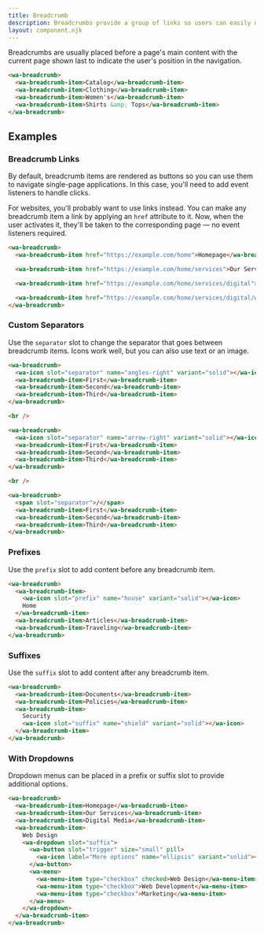 ```yaml
---
title: Breadcrumb
description: Breadcrumbs provide a group of links so users can easily navigate a website's hierarchy.
layout: component.njk
---
```


Breadcrumbs are usually placed before a page's main content with the current page shown last to indicate the user's position in the navigation.

```html {.example}
<wa-breadcrumb>
  <wa-breadcrumb-item>Catalog</wa-breadcrumb-item>
  <wa-breadcrumb-item>Clothing</wa-breadcrumb-item>
  <wa-breadcrumb-item>Women's</wa-breadcrumb-item>
  <wa-breadcrumb-item>Shirts &amp; Tops</wa-breadcrumb-item>
</wa-breadcrumb>
```

## Examples

### Breadcrumb Links

By default, breadcrumb items are rendered as buttons so you can use them to navigate single-page applications. In this case, you'll need to add event listeners to handle clicks.

For websites, you'll probably want to use links instead. You can make any breadcrumb item a link by applying an `href` attribute to it. Now, when the user activates it, they'll be taken to the corresponding page — no event listeners required.

```html {.example}
<wa-breadcrumb>
  <wa-breadcrumb-item href="https://example.com/home">Homepage</wa-breadcrumb-item>

  <wa-breadcrumb-item href="https://example.com/home/services">Our Services</wa-breadcrumb-item>

  <wa-breadcrumb-item href="https://example.com/home/services/digital">Digital Media</wa-breadcrumb-item>

  <wa-breadcrumb-item href="https://example.com/home/services/digital/web-design">Web Design</wa-breadcrumb-item>
</wa-breadcrumb>
```

### Custom Separators

Use the `separator` slot to change the separator that goes between breadcrumb items. Icons work well, but you can also use text or an image.

```html {.example}
<wa-breadcrumb>
  <wa-icon slot="separator" name="angles-right" variant="solid"></wa-icon>
  <wa-breadcrumb-item>First</wa-breadcrumb-item>
  <wa-breadcrumb-item>Second</wa-breadcrumb-item>
  <wa-breadcrumb-item>Third</wa-breadcrumb-item>
</wa-breadcrumb>

<br />

<wa-breadcrumb>
  <wa-icon slot="separator" name="arrow-right" variant="solid"></wa-icon>
  <wa-breadcrumb-item>First</wa-breadcrumb-item>
  <wa-breadcrumb-item>Second</wa-breadcrumb-item>
  <wa-breadcrumb-item>Third</wa-breadcrumb-item>
</wa-breadcrumb>

<br />

<wa-breadcrumb>
  <span slot="separator">/</span>
  <wa-breadcrumb-item>First</wa-breadcrumb-item>
  <wa-breadcrumb-item>Second</wa-breadcrumb-item>
  <wa-breadcrumb-item>Third</wa-breadcrumb-item>
</wa-breadcrumb>
```

### Prefixes

Use the `prefix` slot to add content before any breadcrumb item.

```html {.example}
<wa-breadcrumb>
  <wa-breadcrumb-item>
    <wa-icon slot="prefix" name="house" variant="solid"></wa-icon>
    Home
  </wa-breadcrumb-item>
  <wa-breadcrumb-item>Articles</wa-breadcrumb-item>
  <wa-breadcrumb-item>Traveling</wa-breadcrumb-item>
</wa-breadcrumb>
```

### Suffixes

Use the `suffix` slot to add content after any breadcrumb item.

```html {.example}
<wa-breadcrumb>
  <wa-breadcrumb-item>Documents</wa-breadcrumb-item>
  <wa-breadcrumb-item>Policies</wa-breadcrumb-item>
  <wa-breadcrumb-item>
    Security
    <wa-icon slot="suffix" name="shield" variant="solid"></wa-icon>
  </wa-breadcrumb-item>
</wa-breadcrumb>
```

### With Dropdowns

Dropdown menus can be placed in a prefix or suffix slot to provide additional options.

```html {.example}
<wa-breadcrumb>
  <wa-breadcrumb-item>Homepage</wa-breadcrumb-item>
  <wa-breadcrumb-item>Our Services</wa-breadcrumb-item>
  <wa-breadcrumb-item>Digital Media</wa-breadcrumb-item>
  <wa-breadcrumb-item>
    Web Design
    <wa-dropdown slot="suffix">
      <wa-button slot="trigger" size="small" pill>
        <wa-icon label="More options" name="ellipsis" variant="solid"></wa-icon>
      </wa-button>
      <wa-menu>
        <wa-menu-item type="checkbox" checked>Web Design</wa-menu-item>
        <wa-menu-item type="checkbox">Web Development</wa-menu-item>
        <wa-menu-item type="checkbox">Marketing</wa-menu-item>
      </wa-menu>
    </wa-dropdown>
  </wa-breadcrumb-item>
</wa-breadcrumb>
```
